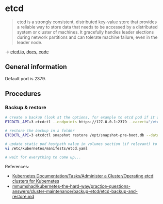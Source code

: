 # etcd

> etcd is a strongly consistent, distributed key-value store that provides a reliable way to store data that needs to be accessed by a distributed system or cluster of machines. It gracefully handles leader elections during network partitions and can tolerate machine failure, even in the leader node.

→ [etcd.io](https://etcd.io/), [docs](https://etcd.io/docs/), [code](https://github.com/etcd-io/etcd)

## General information

Default port is 2379.

## Procedures

### Backup & restore

```bash
# create a backup (look at the options, for example to etcd pod if it's running as a pod, or at the running process with ps command)
ETCDCTL_API=3 etcdctl --endpoints https://127.0.0.1:2379 --cacert="/etc/kubernetes/pki/etcd/ca.crt" --cert="/etc/kubernetes/pki/etcd/server.crt" --key="/etc/kubernetes/pki/etcd/server.key" snapshot save /opt/snapshot-pre-boot.db

# restore the backup in a folder
ETCDCTL_API=3 etcdctl snapshot restore /opt/snapshot-pre-boot.db --data-dir="/var/lib/etcd-after-restore"

# update static pod hostpath value in volumes section (if relevant) to use the new data directory
vi /etc/kubernetes/manifests/etcd.yaml

# wait for everything to come up...
```

References:

- [Kubernetes Documentation/Tasks/Administer a Cluster/Operating etcd clusters for Kubernetes](https://kubernetes.io/docs/tasks/administer-cluster/configure-upgrade-etcd/)
- [mmumshad/kubernetes-the-hard-way/practice-questions-answers/cluster-maintenance/backup-etcd/etcd-backup-and-restore.md](https://github.com/mmumshad/kubernetes-the-hard-way/blob/master/practice-questions-answers/cluster-maintenance/backup-etcd/etcd-backup-and-restore.md)

